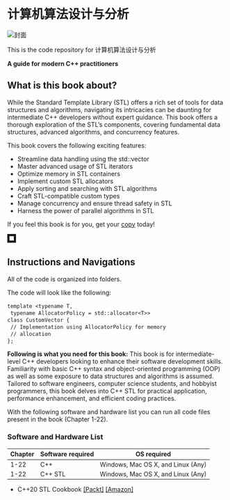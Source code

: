 # 计算机算法设计与分析

![封面](C:\Users\MAC\Downloads\2024美国\十四五规划\封面.png)

This is the code repository for 计算机算法设计与分析

**A guide for modern C++ practitioners**

## What is this book about?
While the Standard Template Library (STL) offers a rich set of tools for data structures and algorithms, navigating its intricacies can be daunting for intermediate C++ developers without expert guidance. This book offers a thorough exploration of the STL’s components, covering fundamental data structures, advanced algorithms, and concurrency features.

This book covers the following exciting features:
* Streamline data handling using the std::vector
* Master advanced usage of STL iterators
* Optimize memory in STL containers
* Implement custom STL allocators
* Apply sorting and searching with STL algorithms
* Craft STL-compatible custom types
* Manage concurrency and ensure thread safety in STL
* Harness the power of parallel algorithms in STL

If you feel this book is for you, get your [copy](https://www.amazon.com/dp/1835468551) today!

<a href="https://www.packtpub.com/?utm_source=github&utm_medium=banner&utm_campaign=GitHubBanner"><img src="https://raw.githubusercontent.com/PacktPublishing/GitHub/master/GitHub.png" 
alt="https://www.packtpub.com/" border="5" /></a>

## Instructions and Navigations
All of the code is organized into folders. 

The code will look like the following:
```
template <typename T,
 typename AllocatorPolicy = std::allocator<T>>
class CustomVector {
 // Implementation using AllocatorPolicy for memory
 // allocation
};
```

**Following is what you need for this book:**
This book is for intermediate-level C++ developers looking to enhance their software development skills. Familiarity with basic C++ syntax and object-oriented programming (OOP) as well as some exposure to data structures and algorithms is assumed.
Tailored to software engineers, computer science students, and hobbyist programmers, this book delves into C++ STL for practical application, performance enhancement, and efficient coding practices.

With the following software and hardware list you can run all code files present in the book (Chapter 1-22).
### Software and Hardware List
| Chapter | Software required | OS required |
| -------- | ------------------------------------ | ----------------------------------- |
| 1-22 | C++ | Windows, Mac OS X, and Linux (Any) |
| 1-22 | C++ STL | Windows, Mac OS X, and Linux (Any) |



* C++20 STL Cookbook [[Packt]](https://www.packtpub.com/product/c20-stl-cookbook/9781803248714?utm_source=github&utm_medium=repository&utm_campaign=9781803248714) [[Amazon]](https://www.amazon.com/dp/1803248718)



